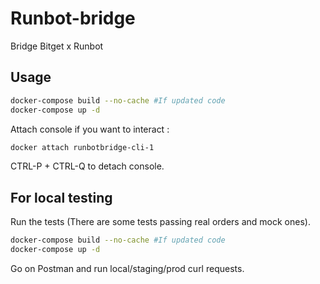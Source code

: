 # Runbot-bridge

Bridge Bitget x Runbot

## Usage

```bash
docker-compose build --no-cache #If updated code
docker-compose up -d
```

Attach console if you want to interact :

```bash
docker attach runbotbridge-cli-1
```

CTRL-P + CTRL-Q to detach console.

## For local testing 
Run the tests (There are some tests passing real orders and mock ones).
```bash
docker-compose build --no-cache #If updated code
docker-compose up -d
```
Go on Postman and run local/staging/prod curl requests.
